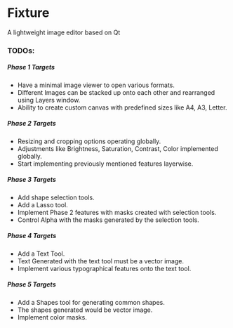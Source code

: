 # Fixture

A lightweight image editor based on Qt

### TODOs:

##### Phase 1 Targets

- Have a minimal image viewer to open various formats.
- Different Images can be stacked up onto each other and rearranged using Layers window.
- Ability to create custom canvas with predefined sizes like A4, A3, Letter. 



##### Phase 2 Targets

- Resizing and cropping options operating globally.
- Adjustments like Brightness, Saturation, Contrast, Color implemented globally.
- Start implementing previously mentioned features layerwise.



##### Phase 3 Targets

- Add shape selection tools.
- Add a Lasso tool.
- Implement Phase 2 features with masks created with selection tools.
- Control Alpha with the masks generated by the selection tools.



##### Phase 4 Targets

- Add a Text Tool.
- Text Generated with the text tool must be a vector image.
- Implement various typographical features onto the text tool. 



##### Phase 5 Targets

- Add a Shapes tool for generating common shapes.
- The shapes generated would be vector image.
- Implement color masks.
